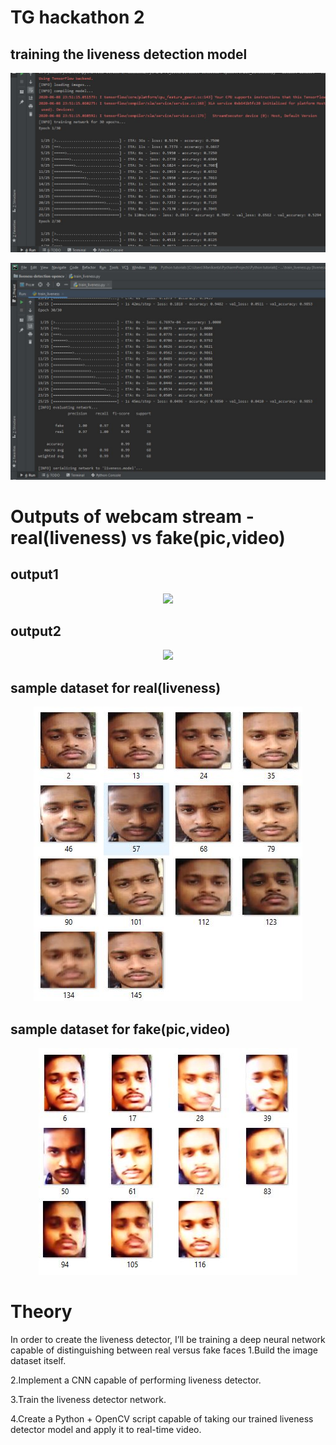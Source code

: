 # TG hackathon 2
## training the liveness detection model
 <p align="center">
   <img src="train1.JPG">
  </p>

 <p align="center">
   <img src="train2.JPG">
  </p>

# Outputs of webcam stream - real(liveness) vs fake(pic,video)
## output1
 <p align="center">
   <img src="output1.gif">
  </p>
  
## output2
 <p align="center">
   <img src="output2.gif">
  </p>
  
 ## sample dataset for real(liveness)
 <p align="center">
   <img src="cap1.JPG">
  </p>
  
## sample dataset  for fake(pic,video)
 <p align="center">
   <img src="Cap2.JPG">
  </p>
  
  # Theory
  In order to create the liveness detector, I’ll be training a deep neural network capable of distinguishing between real versus fake faces
1.Build the image dataset itself.

2.Implement a CNN capable of performing liveness detector.

3.Train the liveness detector network.

4.Create a Python + OpenCV script capable of taking our trained liveness detector model and apply it to real-time video.
